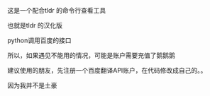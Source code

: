 这是一个配合tldr 的命令行查看工具

也就是tldr 的汉化版 

python调用百度的接口

所以，如果遇见不能用的情况，可能是账户需要充值了鹅鹅鹅

建议使用的朋友，先注册一个百度翻译API账户，在代码修改成自己的。。

因为我并不是土豪
